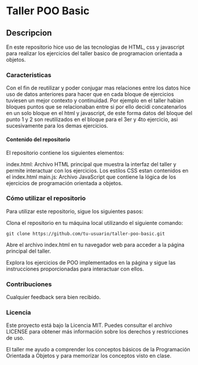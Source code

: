 # Taller POO Basic

## Descripcion
En este repositorio hice uso de las tecnologias de HTML, css y javascript para realizar los ejercicios del taller basico de programacion orientada a objetos.

### Caracteristicas
Con el fin de reutilizar y poder conjugar mas relaciones entre los datos hice uso de datos anteriores para hacer que en cada bloque de ejercicios tuviesen un mejor contexto y continuidad.
Por ejemplo en el taller habian bloques puntos que se relacionaban entre si por ello decidi concatenarlos en un solo bloque en el html y javascript, de este forma datos del bloque del punto 1 y 2 son reutilizados en el bloque para el 3er y 4to ejercicio, asi sucesivamente para los demas ejercicios.

#### Contenido del repositorio
El repositorio contiene los siguientes elementos:

index.html: Archivo HTML principal que muestra la interfaz del taller y permite interactuar con los ejercicios. Los estilos CSS estan contenidos en el index.html
main.js: Archivo JavaScript que contiene la lógica de los ejercicios de programación orientada a objetos.

### Cómo utilizar el repositorio
Para utilizar este repositorio, sigue los siguientes pasos:

Clona el repositorio en tu máquina local utilizando el siguiente comando:

`git clone https://github.com/tu-usuario/taller-poo-basic.git`

Abre el archivo index.html en tu navegador web para acceder a la página principal del taller.

Explora los ejercicios de POO implementados en la página y sigue las instrucciones proporcionadas para interactuar con ellos.

### Contribuciones
Cualquier feedback sera bien recibido.

### Licencia
Este proyecto está bajo la Licencia MIT. Puedes consultar el archivo LICENSE para obtener más información sobre los derechos y restricciones de uso.

El taller me ayudo a comprender los conceptos básicos de la Programación Orientada a Objetos y para memorizar los conceptos visto en clase.
